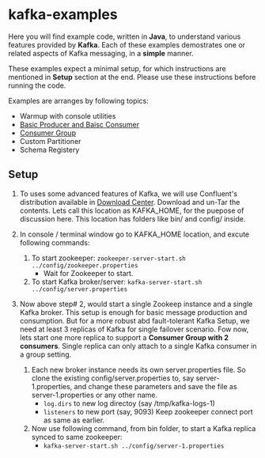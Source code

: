 # kafka-examples

Here you will find example code, written in __Java__, to understand various features provided by __Kafka__.
Each of these examples demostrates one or related aspects of Kafka messaging, in a __simple__ manner.

These examples expect a minimal setup, for which instructions are mentioned in __Setup__ section at the end. Please use these instructions before running the code.

Examples are arranges by following topics:

+ Warmup with console utilities
+ [Basic Producer and Baisc Consumer](https://github.com/agrawalnishant/kafka-examples/tree/master/src/main/java/kafka/examples/basic)
+ [Consumer Group](https://github.com/agrawalnishant/kafka-examples/blob/master/src/main/java/kafka/examples/basic/StringProducerConsumerGroupDemo.java)
+ Custom Partitioner
+ Schema Registery

## Setup

1. To uses some advanced features of Kafka, we will use Confluent's distribution available in [Download Center](https://www.confluent.io/download-center/). Download and un-Tar the contents. Lets call this location as KAFKA_HOME, for the puepose of discussion here. This location has folders like bin/ and config/ inside.

2. In console / terminal window go to KAFKA_HOME location, and excute following commands:
    1. To start zookeeper:
    `zookeeper-server-start.sh ../config/zookeeper.properties`
        - Wait for Zookeeper to start.
    2. To start Kafka broker/server:
        `kafka-server-start.sh ../config/server.properties`
3. Now above step# 2, would start a single Zookeep instance and a single Kafka broker. This setup is enough for basic message production and consumption. But for a more robust abd fault-tolerant Kafka Setup, we need at least 3 replicas of Kafka for single failover scenario. Fow now, lets start one more replica to support a __Consumer Group with 2 consumers__. Single replica can only attach to a single Kafka consumer in a group setting.
    1. Each new broker instance needs its own server.properties file. So clone the existing config/server.properties to, say server-1.properties, and change these parameters and save the file as server-1.properties or any other name.
        - `log.dirs` to new log directoy (say /tmp/kafka-logs-1)
        - `listeners` to new port (say, 9093)
    Keep zookeeper connect port as same as earlier.
    2. Now use following command, from bin folder, to start a Kafka replica synced to same zookeeper:
        - `kafka-server-start.sh ../config/server-1.properties`
